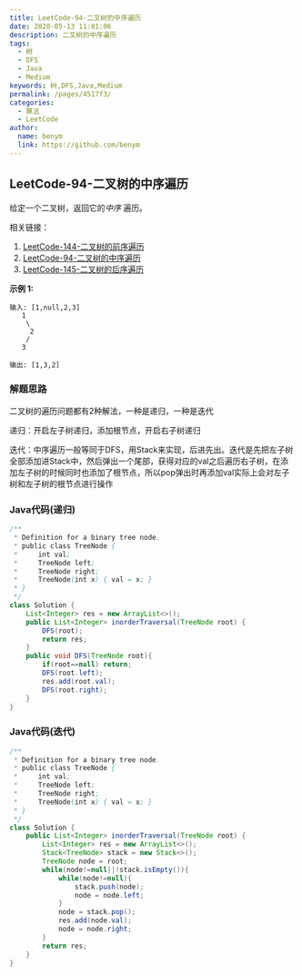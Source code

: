 ```yaml
---
title: LeetCode-94-二叉树的中序遍历
date: 2020-05-13 11:01:06
description: 二叉树的中序遍历
tags: 
  - 树
  - DFS
  - Java
  - Medium
keywords: 树,DFS,Java,Medium
permalink: /pages/4517f3/
categories: 
  - 算法
  - LeetCode
author: 
  name: benym
  link: https://github.com/benym
---
```


## LeetCode-94-二叉树的中序遍历

给定一个二叉树，返回它的*中序* 遍历。

相关链接：

1. [LeetCode-144-二叉树的前序遍历](https://cloud.benym.cn/benym-book/pages/3fd3f6/)
2. [LeetCode-94-二叉树的中序遍历](https://cloud.benym.cn/benym-book/pages/4517f3/#leetcode-94-%E4%BA%8C%E5%8F%89%E6%A0%91%E7%9A%84%E4%B8%AD%E5%BA%8F%E9%81%8D%E5%8E%86)
3. [LeetCode-145-二叉树的后序遍历](https://cloud.benym.cn/benym-book/pages/bc617d/#leetcode-145-%E4%BA%8C%E5%8F%89%E6%A0%91%E7%9A%84%E5%90%8E%E5%BA%8F%E9%81%8D%E5%8E%86)

<!--more-->

**示例 1:**

```
输入: [1,null,2,3]
   1
    \
     2
    /
   3

输出: [1,3,2]
```

### 解题思路

二叉树的遍历问题都有2种解法，一种是递归，一种是迭代

递归：开启左子树递归，添加根节点，开启右子树递归

迭代：中序遍历一般等同于DFS，用Stack来实现，后进先出。迭代是先把左子树全部添加进Stack中，然后弹出一个尾部，获得对应的val之后遍历右子树，在添加左子树的时候同时也添加了根节点，所以pop弹出时再添加val实际上会对左子树和左子树的根节点进行操作

### Java代码(递归)

```java
/**
 * Definition for a binary tree node.
 * public class TreeNode {
 *     int val;
 *     TreeNode left;
 *     TreeNode right;
 *     TreeNode(int x) { val = x; }
 * }
 */
class Solution {
    List<Integer> res = new ArrayList<>();
    public List<Integer> inorderTraversal(TreeNode root) {
        DFS(root);
        return res;
    }
    public void DFS(TreeNode root){
        if(root==null) return;
        DFS(root.left);
        res.add(root.val);
        DFS(root.right);
    }
}
```

### Java代码(迭代)

```java
/**
 * Definition for a binary tree node.
 * public class TreeNode {
 *     int val;
 *     TreeNode left;
 *     TreeNode right;
 *     TreeNode(int x) { val = x; }
 * }
 */
class Solution {
    public List<Integer> inorderTraversal(TreeNode root) {
    	List<Integer> res = new ArrayList<>();
        Stack<TreeNode> stack = new Stack<>();
        TreeNode node = root;
        while(node!=null||!stack.isEmpty()){
            while(node!=null){
                stack.push(node);
                node = node.left;
            }
            node = stack.pop();
            res.add(node.val);
            node = node.right;
        }
        return res;
    }
}
```

